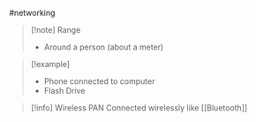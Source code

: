 #networking 
>[!note] Range
>- Around a person (about a meter)

>[!example]
>- Phone connected to computer
>- Flash Drive

>[!info] Wireless PAN
>Connected wirelessly like [[Bluetooth]] 

